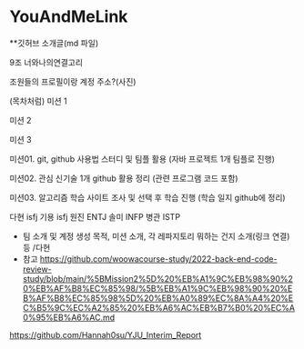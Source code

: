 # YouAndMeLink

**깃허브 소개글(md 파일)

9조 너와나의연결고리

조원들의 프로필이랑 계정 주소?(사진)

(목차처럼)
미션 1

미션 2

미션 3

미션01. git, github 사용법 스터디 및 팀플 활용 (자바 프로젝트 1개 팀플로 진행)

미션02. 관심 신기술 1개 github 활용 정리 (관련 프로그램 코드 포함)

미션03. 알고리즘 학습 사이트 조사 및 선택 후 학습 진행 (학습 일지 github에 정리)


다현 isfj
기용 isfj
원진 ENTJ
솔미 INFP
병관 ISTP


- 팀 소개 및 계정 생성 목적, 미션 소개, 각 레파지토리 뭐하는 건지 소개(링크 연결) 등 /다현
- 참고
https://github.com/woowacourse-study/2022-back-end-code-review-study/blob/main/%5BMission2%5D%20%EB%A1%9C%EB%98%90%20%EB%AF%B8%EC%85%98/%5B%EB%A1%9C%EB%98%90%20%EB%AF%B8%EC%85%98%5D%20%EB%A0%89%EC%8A%A4%20%EC%B5%9C%EC%A2%85%20%EB%A6%AC%EB%B7%B0%20%EC%A0%95%EB%A6%AC.md

https://github.com/Hannah0su/YJU_Interim_Report

